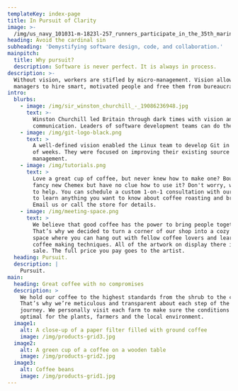 ```yaml
---
templateKey: index-page
title: In Pursuit of Clarity
image: >-
  /img/us_navy_101031-m-1823l-257_runners_participate_in_the_35th_marine_corps_marathon.jpg
heading: Avoid the cardinal sin
subheading: 'Demystifying software design, code, and collaboration.'
mainpitch:
  title: Why pursuit?
  description: Software is never perfect. It is always in process.
description: >-
  Without vision, workers are stifled by micro-management. Vision allows
  managers to hire smart, motivated people and free them from bureaucracy.
intro:
  blurbs:
    - image: /img/sir_winston_churchill_-_19086236948.jpg
      text: >-
        Winston Churchill led Britain through dark times with vision and clear
        communication. Leaders of software development teams can do the same.
    - image: /img/git-logo-black.png
      text: >
        A well-defined vision enabled the Linux team to develop Git in a matter
        of weeks. They were focused on improving their existing source code
        management.
    - image: /img/tutorials.png
      text: >
        Love a great cup of coffee, but never knew how to make one? Bought a
        fancy new Chemex but have no clue how to use it? Don't worry, we’re here
        to help. You can schedule a custom 1-on-1 consultation with our baristas
        to learn anything you want to know about coffee roasting and brewing.
        Email us or call the store for details.
    - image: /img/meeting-space.png
      text: >
        We believe that good coffee has the power to bring people together.
        That’s why we decided to turn a corner of our shop into a cozy meeting
        space where you can hang out with fellow coffee lovers and learn about
        coffee making techniques. All of the artwork on display there is for
        sale. The full price you pay goes to the artist.
  heading: Pursuit.
  description: |
    Pursuit.
main:
  heading: Great coffee with no compromises
  description: >
    We hold our coffee to the highest standards from the shrub to the cup.
    That’s why we’re meticulous and transparent about each step of the coffee’s
    journey. We personally visit each farm to make sure the conditions are
    optimal for the plants, farmers and the local environment.
  image1:
    alt: A close-up of a paper filter filled with ground coffee
    image: /img/products-grid3.jpg
  image2:
    alt: A green cup of a coffee on a wooden table
    image: /img/products-grid2.jpg
  image3:
    alt: Coffee beans
    image: /img/products-grid1.jpg
---
```


